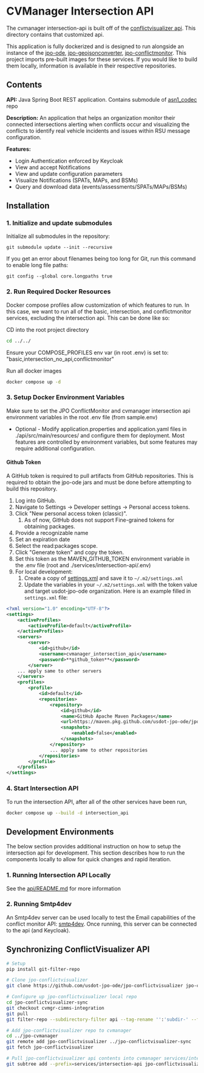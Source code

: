 # CVManager Intersection API

The cvmanager intersection-api is built off of the [conflictvisualizer api](https://github.com/usdot-jpo-ode/jpo-conflictvisualizer/tree/cvmgr-cimms-integration/api). This directory contains that customized api.

This application is fully dockerized and is designed to run alongside an instance of the [jpo-ode](https://github.com/usdot-jpo-ode/jpo-ode), [jpo-geojsonconverter](https://github.com/usdot-jpo-ode/jpo-geojsonconverter), [jpo-conflictmonitor](https://github.com/usdot-jpo-ode/jpo-conflictmonitor). This project imports pre-built images for these services. If you would like to build them locally, information is available in their respective repositories.

## Contents

<b>API:</b> Java Spring Boot REST application. Contains submodule of [asn1_codec](https://github.com/usdot-jpo-ode/asn1_codec) repo

<b>Description:</b> An application that helps an organization monitor their connected intersections alerting when conflicts occur and visualizing the conflicts to identify real vehicle incidents and issues within RSU message configuration.

<b>Features:</b>

- Login Authentication enforced by Keycloak
- View and accept Notifications
- View and update configuration parameters
- Visualize Notifications (SPATs, MAPs, and BSMs)
- Query and download data (events/assessments/SPATs/MAPs/BSMs)

## Installation

### 1. Initialize and update submodules

Initialize all submodules in the repository:

```
git submodule update --init --recursive
```

If you get an error about filenames being too long for Git, run this command to enable long file paths:

```
git config --global core.longpaths true
```

### 2. Run Required Docker Resources

Docker compose profiles allow customization of which features to run. In this case, we want to run all of the basic, intersection, and conflictmonitor services, excluding the intersection api. This can be done like so:

CD into the root project directory

```sh
cd ../../
```

Ensure your COMPOSE_PROFILES env var (in root .env) is set to: "basic,intersection_no_api,conflictmonitor"

Run all docker images

```sh
docker compose up -d
```

### 3. Setup Docker Environment Variables

Make sure to set the JPO ConflictMonitor and cvmanager intersection api environment variables in the root .env file (from sample.env)

- Optional - Modify application.properties and application.yaml files in ./api/src/main/resources/ and configure them for deployment. Most features are controlled by environment variables, but some features may require additional configuration.

#### Github Token

A GitHub token is required to pull artifacts from GitHub repositories. This is required to obtain the jpo-ode jars and must be done before attempting to build this repository.

1. Log into GitHub.
2. Navigate to Settings -> Developer settings -> Personal access tokens.
3. Click "New personal access token (classic)".
   1. As of now, GitHub does not support Fine-grained tokens for obtaining packages.
4. Provide a recognizable name
5. Set an expiration date
6. Select the read:packages scope.
7. Click "Generate token" and copy the token.
8. Set this token as the MAVEN_GITHUB_TOKEN environment variable in the .env file (root and ./services/intersection-api/.env)
9. For local development:
   1. Create a copy of [settings.xml](api/settings.xml) and save it to `~/.m2/settings.xml`
   2. Update the variables in your `~/.m2/settings.xml` with the token value and target usdot-jpo-ode organization. Here is an example filled in `settings.xml` file:

```XML
<?xml version="1.0" encoding="UTF-8"?>
<settings>
    <activeProfiles>
        <activeProfile>default</activeProfile>
    </activeProfiles>
    <servers>
        <server>
            <id>github</id>
            <username>cvmanager_intersection_api</username>
            <password>**github_token**</password>
        </server>
    ... apply same to other servers
    </servers>
    <profiles>
        <profile>
            <id>default</id>
            <repositories>
                <repository>
                    <id>github</id>
                    <name>GitHub Apache Maven Packages</name>
                    <url>https://maven.pkg.github.com/usdot-jpo-ode/jpo-ode</url>
                    <snapshots>
                        <enabled>false</enabled>
                    </snapshots>
                </repository>
                ... apply same to other repositories
            </repositories>
        </profile>
    </profiles>
</settings>
```

### 4. Start Intersection API

To run the intersection API, after all of the other services have been run,

```sh
docker compose up --build -d intersection_api
```

## Development Environments

The below section provides additional instruction on how to setup the intersection api for development. This section describes how to run the components locally to allow for quick changes and rapid iteration.

### 1. Running Intersection API Locally

See the [api/README.md](api/README.md#running-locally) for more information

### 2. Running Smtp4dev

An Smtp4dev server can be used locally to test the Email capabilities of the conflict monitor API: [smtp4dev](https://github.com/rnwood/smtp4dev). Once running, this server can be connected to the api (and Keycloak).

## Synchronizing ConflictVisualizer API

```sh
# Setup
pip install git-filter-repo

# Clone jpo-conflictvisualizer
git clone https://github.com/usdot-jpo-ode/jpo-conflictvisualizer jpo-conflictvisualizer-sync

# Configure up jpo-conflictvisualizer local repo
cd jpo-conflictvisualizer-sync
git checkout cvmgr-cimms-integration
git pull
git filter-repo --subdirectory-filter api --tag-rename '':'subdir-' --force

# Add jpo-conflictvisualizer repo to cvmanager
cd ../jpo-cvmanager
git remote add jpo-conflictvisualizer ../jpo-conflictvisualizer-sync
git fetch jpo-conflictvisualizer

# Pull jpo-conflictvisualizer api contents into cvmanager services/intersection-api
git subtree add --prefix=services/intersection-api jpo-conflictvisualizer cvmgr-cimms-integration --squash
```

